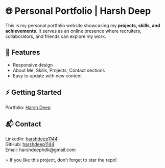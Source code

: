 
  <h1>🌐 Personal Portfolio | Harsh Deep</h1>
  <p>This is my personal portfolio website showcasing my <b>projects, skills, and achievements</b>.  
  It serves as an online presence where recruiters, collaborators, and friends can explore my work.</p>

  <h2>🚀 Features</h2>
  <ul>
    <li>Responsive design</li>
    <li>About Me, Skills, Projects, Contact sections</li>
    <li>Easy to update with new content</li>
  </ul>

  <h2>⚡ Getting Started</h2>
 Portfolio: <a href="https://portfolio-harshdeep.vercel.app/">Harsh Deep</a><br>
</code></pre>

  <h2>📬 Contact</h2>
  <p>
    LinkedIn: <a href="https://linkedin.com/in/harshdeep1144">harshdeep1144</a><br>
    GitHub: <a href="https://github.com/harshdeep1144">harshdeep1144</a><br>
    Email: harshdeephdk@gmail.com
  </p>

  <p>⭐ If you like this project, don’t forget to star the repo!</p>

